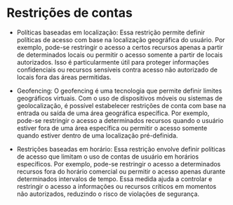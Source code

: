 # Restrições de contas

- Políticas baseadas em localização: Essa restrição permite definir políticas de acesso com base na localização geográfica do usuário. Por exemplo, pode-se restringir o acesso a certos recursos apenas a partir de determinados locais ou permitir o acesso somente a partir de locais autorizados. Isso é particularmente útil para proteger informações confidenciais ou recursos sensíveis contra acesso não autorizado de locais fora das áreas permitidas.

- Geofencing: O geofencing é uma tecnologia que permite definir limites geográficos virtuais. Com o uso de dispositivos móveis ou sistemas de geolocalização, é possível estabelecer restrições de conta com base na entrada ou saída de uma área geográfica específica. Por exemplo, pode-se restringir o acesso a determinados recursos quando o usuário estiver fora de uma área específica ou permitir o acesso somente quando estiver dentro de uma localização pré-definida.

- Restrições baseadas em horário: Essa restrição envolve definir políticas de acesso que limitam o uso de contas de usuário em horários específicos. Por exemplo, pode-se restringir o acesso a determinados recursos fora do horário comercial ou permitir o acesso apenas durante determinados intervalos de tempo. Essa medida ajuda a controlar e restringir o acesso a informações ou recursos críticos em momentos não autorizados, reduzindo o risco de violações de segurança.